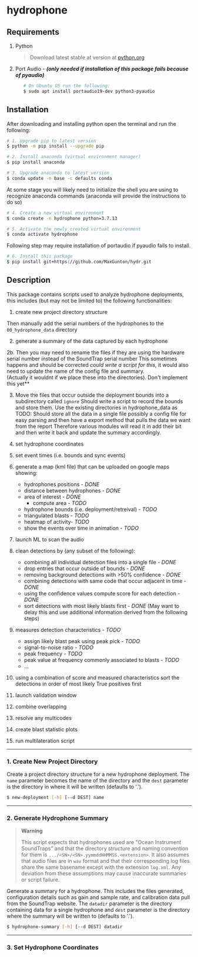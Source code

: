 # hydrophone

## Requirements
1. Python
   > Download latest stable at version at 
   > [python.org](https://www.python.org/downloads/)
2. Port Audio - ***(only needed if installation of this package fails because of 
                    pyaudio)***
   ```bash
      # On Ubuntu OS run the following:
      $ sudo apt install portaudio19-dev python3-pyaudio
   ```
## Installation
After downloading and installing python open the terminal and run the following:
```bash
# 1. Upgrade pip to latest version
$ python -m pip install --upgrade pip
```
```bash
# 2. Install anaconda (virtual environment manager)
$ pip install anaconda
```
```bash
# 3. Upgrade anaconda to latest version
$ conda update -n base -c defaults conda
```
At some stage you will likely need to initialize the shell you are using to recognize 
anaconda commands (anaconda will provide the instructions to do so)
```bash
# 4. Create a new virtual environment
$ conda create -n hydrophone python=3.7.13
```
```bash
# 5. Activate the newly created virtual environment
$ conda activate hydrophone
```
Following step may require installation of portaudio if pyaudio fails to install.  
```bash
# 6. Install this package
$ pip install git+https://github.com/MaxGunton/hydr.git
```

## Description
This package contains scripts used to analyze hydrophone deployments, this includes (but may not be limited to) the 
following functionalities:

1. create new project directory structure

Then manually add the serial numbers of the hydrophones to the `00_hydrophone_data` directory
   
2. generate a summary of the data captured by each hydrophone

2b. Then you may need to rename the files if they are using the hardware serial number instead of the SoundTrap serial number
    This sometimes happens and should be corrected *could write a script for this*, it would also need to update the name of the config file and summary.  
    (Actually it wouldnt if we place these into the directories).  Don't implement this yet**

3. Move the files that occur outside the deployment bounds into a subdirectory called `ignore`
   Should write a script to record the bounds and store them.  Use the existing directories in hydrophone_data as 
TODO: Should store all the data in a single file possibly a config file for easy parsing and then have a export method that pulls the data we want from the report
      Therefore various modules will read it in add their bit and then write it back and update the summary accordingly.  

4. set hydrophone coordinates
   

5. set event times (i.e. bounds and sync events) 
   

6. generate a map (kml file) that can be uploaded on google maps showing:
    - hydrophones positions - *DONE*
    - distance between hydrophones - *DONE*    
    - area of interest - *DONE*
      - compute area - *TODO*
    - hydrophone bounds (i.e. deployment/retreival) - *TODO*
    - triangulated blasts - *TODO*
    - heatmap of activity- *TODO*
    - show the events over time in animation - *TODO*

7. launch ML to scan the audio

7. clean detections by (any subset of the following):
   - combining all individual detection files into a single file - *DONE*
   - drop entries that occur outside of bounds - *DONE*
   - removing background detections with >50% confidence - *DONE*
   - combining detections with same code that occur adjacent in time - *DONE*
   - using the confidence values compute score for each detection - *DONE*
   - sort detections with most likely blasts first - *DONE* (May want to delay this and use additional information 
     derived from the following steps)
   
7. measures detection characteristics - *TODO*
   - assign likely blast peak using peak pick - *TODO*
   - signal-to-noise ratio - *TODO*
   - peak frequency - *TODO*
   - peak value at frequency commonly associated to blasts - *TODO*
   - ...
   
8. using a combination of score and measured characteristics sort the detections in order of most likely True positives
   first
   
9. launch validation window

10. combine overlapping

11. resolve any multicodes

12. create blast statistic plots

13. run multilateration script
   
  
---

### 1. Create New Project Directory
Create a project directory structure for a new hydrophone deployment.  The `name` parameter becomes the name of the 
directory and the `dest` parameter is the directory in where it will be written (defaults to '.').     
```bash
$ new-deployment [-h] [--d DEST] name
```

---

### 2. Generate Hydrophone Summary
> **Warning**
> 
> This script expects that hydrophones used are "Ocean Instrument SoundTraps" and that the directory structure and 
> naming convention for them is `.../<SN>/<SN>.yymmddHHMMSS.<extension>`.  It also assumes that audio files are in 
> `wav` format and that their corresponding log files share the same basename except with the extension `log.xml`. Any 
> deviation from these assumptions may cause inaccurate summaries or script failure.

Generate a summary for a hydrophone.  This includes the files generated, configuration details such as gain and sample 
rate, and calibration data pull from the SoundTrap website.  The `datadir` parameter is the directory containing data 
for a single hydrophone and `dest` parameter is the directory where the summary will be written to (defaults to '.').  
```bash
$ hydrophone-summary [-h] [--d DEST] datadir
```

---

### 3. Set Hydrophone Coordinates